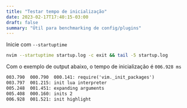 ```yaml
---
title: "Testar tempo de inicialização"
date: 2023-02-17T17:40:15-03:00
draft: false
summary: "Útil para benchmarking de config/plugins"
---
```


Inicie com `--startuptime`

```bash
nvim --startuptime startup.log -c exit && tail -5 startup.log
```

Com o exemplo de output abaixo, o tempo de inicialização é `006.928 ms`

```txt
003.790  000.790  000.141: require('vim._init_packages')
003.797  001.215: init lua interpreter
005.248  001.451: expanding arguments
005.408  000.160: inits 2
006.928  001.521: init highlight
```
